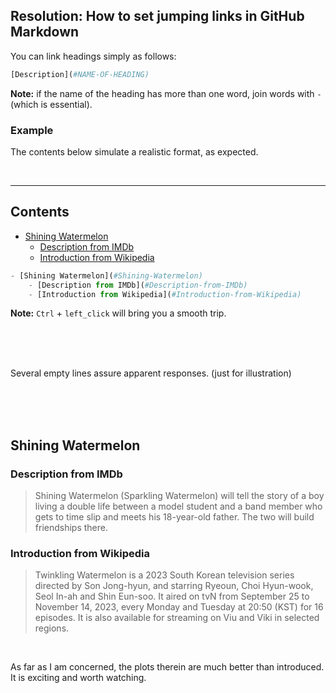 ## Resolution: How to set jumping links in GitHub Markdown

You can link headings simply as follows:

```python
[Description](#NAME-OF-HEADING)
```

**Note:** if the name of the heading has more than one word, join words with `-` (which is essential).

### Example

The contents below simulate a realistic format, as expected.

<br>

---

## Contents

- [Shining Watermelon](#Shining-Watermelon)
  - [Description from IMDb](#Description-from-IMDb)
  - [Introduction from Wikipedia](#Introduction-from-Wikipedia)

```python
- [Shining Watermelon](#Shining-Watermelon)
    - [Description from IMDb](#Description-from-IMDb)
    - [Introduction from Wikipedia](#Introduction-from-Wikipedia)
```

**Note:** `Ctrl` + `left_click` will bring you a smooth trip.

<br>

<br>

<br>

Several empty lines assure apparent responses. (just for illustration)

<br>

<br>

<br>

## Shining Watermelon

### Description from IMDb

> Shining Watermelon (Sparkling Watermelon) will tell the story of a boy living a double life between a model student and a band member who gets to time slip and meets his 18-year-old father. The two will build friendships there.

### Introduction from Wikipedia

> Twinkling Watermelon is a 2023 South Korean television series directed by Son Jong-hyun, and starring Ryeoun, Choi Hyun-wook, Seol In-ah and Shin Eun-soo. It aired on tvN from September 25 to November 14, 2023, every Monday and Tuesday at 20:50 (KST) for 16 episodes. It is also available for streaming on Viu and Viki in selected regions.

<br>

As far as I am concerned, the plots therein are much better than introduced. It is exciting and worth watching.
